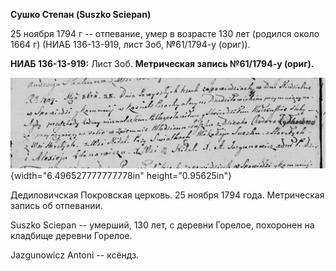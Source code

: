 **Сушко Степан (Suszko Sciepan)**

25 ноября 1794 г -- отпевание, умер в возрасте 130 лет (родился около
1664 г) (НИАБ 136-13-919, лист 3об, №61/1794-у (ориг)).

**НИАБ 136-13-919:** Лист 3об. **Метрическая запись №61/1794-у (ориг).**

![](./media/f54269a5f1e417ca6cfc6f491ca0bcec68fd69d8.png){width="6.496527777777778in"
height="0.95625in"}

Дедиловичская Покровская церковь. 25 ноября 1794 года. Метрическая
запись об отпевании.

Suszko Sciepan -- умерший, 130 лет, с деревни Горелое, похоронен на
кладбище деревни Горелое.

Jazgunowicz Antoni -- ксёндз.
